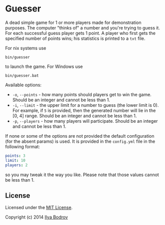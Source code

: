 # Guesser

A dead simple game for 1 or more players made for demonstration purposes. The computer "thinks of" a number and
you're trying to guess it. For each successful guess player gets 1 point.
A player who first gets the specified number of points wins; his statistics is printed to a `txt` file.

For nix systems use

```
bin/guesser
```

to launch the game. For Windows use

```
bin/guesser.bat
```

Available options:

* `-o`, `--points` - how many points should players get to win the game. Should be an integer and cannot be less than 1.
* `-i`, `--limit` - the upper limit for a number to guess (the lower limit is 0). For example, if `5` is provided,
then the generated number will lie in the [0, 4] range. Should be an integer and cannot be less than 1.
* `-p`, `--players` - how many players will participate. Should be an integer and cannot be less than 1.

If none or some of the options are not provided the default configuration (for the absent params) is used. It is provided
in the `config.yml` file in the following format:

```yaml
points: 3
limit: 10
players: 2
```

so you may tweak it the way you like. Please note that those values cannot be less than 1.

## License

Licensed under the [MIT License](https://github.com/bodrovis/Guesser/blob/master/LICENSE).

Copyright (c) 2014 [Ilya Bodrov](http://radiant-wind.com)